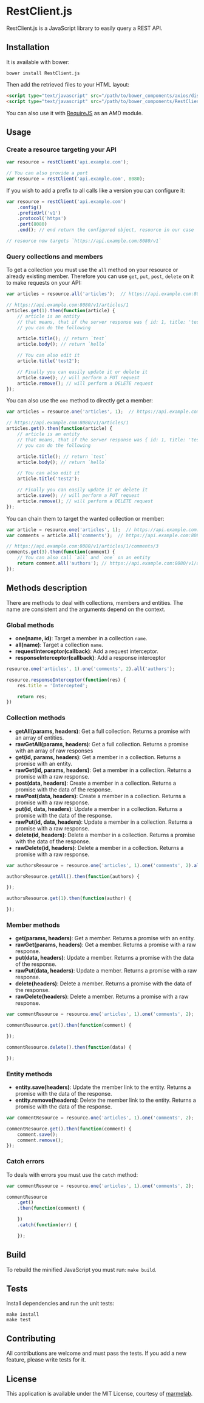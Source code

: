 # RestClient.js

RestClient.js is a JavaScript library to easily query a REST API.

## Installation

It is available with bower:

```
bower install RestClient.js
```

Then add the retrieved files to your HTML layout:

```html
<script type="text/javascript" src="/path/to/bower_components/axios/dist/axios.min.js"></script>
<script type="text/javascript" src="/path/to/bower_components/RestClient.js/restClient.min.js"></script>
```

You can also use it with [RequireJS](http://requirejs.org/)  as an AMD module.

## Usage

### Create a resource targeting your API

```javascript
var resource = restClient('api.example.com');

// You can also provide a port
var resource = restClient('api.example.com', 8080);
```

If you wish to add a prefix to all calls like a version you can configure it:
```javascript
var resource = restClient('api.example.com')
    .config()
    .prefixUrl('v1')
    .protocol('https')
    .port(8080)
    .end(); // end return the configured object, resource in our case

// resource now targets `https://api.example.com:8080/v1`
```

### Query collections and members

To get a collection you must use the `all` method on your resource or already existing member. Therefore you can use `get`, `put`, `post`, `delete` on it to make requests on your API:

```javascript
var articles = resource.all('articles');  // https://api.example.com:8080/v1/articles

// https://api.example.com:8080/v1/articles/1
articles.get(1).then(function(article) {
    // article is an entity
    // that means, that if the server response was { id: 1, title: 'test', body: 'hello' }
    // you can do the following

    article.title(); // return `test`
    article.body(); // return `hello`

    // You can also edit it
    article.title('test2');

    // Finally you can easily update it or delete it
    article.save(); // will perform a PUT request
    article.remove(); // will perform a DELETE request
});
```

You can also use the `one` method to directly get a member:

```javascript
var articles = resource.one('articles', 1);  // https://api.example.com:8080/v1/articles/1

// https://api.example.com:8080/v1/articles/1
articles.get().then(function(article) {
    // article is an entity
    // that means, that if the server response was { id: 1, title: 'test', body: 'hello' }
    // you can do the following

    article.title(); // return `test`
    article.body(); // return `hello`

    // You can also edit it
    article.title('test2');

    // Finally you can easily update it or delete it
    article.save(); // will perform a PUT request
    article.remove(); // will perform a DELETE request
});
```

You can chain them to target the wanted collection or member:

```javascript
var article = resource.one('articles', 1);  // https://api.example.com:8080/v1/articles/1
var comments = article.all('comments');  // https://api.example.com:8080/v1/articles/1/comments

// https://api.example.com:8080/v1/articles/1/comments/3
comments.get(3).then(function(comment) {
    // You can also call `all` and `one` on an entity
    return comment.all('authors'); // https://api.example.com:8080/v1/articles/1/comments/3/authors
});
```

## Methods description

There are methods to deal with collections, members and entities. The name are consistent and the arguments depend on the context.

### Global methods

* **one(name, id)**: Target a member in a collection `name`.
* **all(name)**: Target a collection `name`.
* **requestInterceptor(callback)**: Add a request interceptor.
* **responseInterceptor(callback)**: Add a response interceptor

```javascript
resource.one('articles', 1).one('comments', 2).all('authors');
```

```javascript
resource.responseInterceptor(function(res) {
    res.title = 'Intercepted';

    return res;
})
```

### Collection methods

* **getAll(params, headers)**: Get a full collection. Returns a promise with an array of entities.
* **rawGetAll(params, headers)**: Get a full collection. Returns a promise with an array of raw responses
* **get(id, params, headers)**: Get a member in a collection. Returns a promise with an entity.
* **rawGet(id, params, headers)**: Get a member in a collection. Returns a promise with a raw response.
* **post(data, headers)**: Create a member in a collection. Returns a promise with the data of the response.
* **rawPost(data, headers)**: Create a member in a collection. Returns a promise with a raw response.
* **put(id, data, headers)**: Update a member in a collection. Returns a promise with the data of the response.
* **rawPut(id, data, headers)**: Update a member in a collection. Returns a promise with a raw response.
* **delete(id, headers)**: Delete a member in a collection. Returns a promise with the data of the response.
* **rawDelete(id, headers)**: Delete a member in a collection. Returns a promise with a raw response.

```javascript
var authorsResource = resource.one('articles', 1).one('comments', 2).all('authors');

authorsResource.getAll().then(function(authors) {

});

authorsResource.get(1).then(function(author) {

});
```

### Member methods

* **get(params, headers)**: Get a member. Returns a promise with an entity.
* **rawGet(params, headers)**: Get a member. Returns a promise with a raw response.
* **put(data, headers)**: Update a member. Returns a promise with the data of the response.
* **rawPut(data, headers)**: Update a member. Returns a promise with a raw response.
* **delete(headers)**: Delete a member. Returns a promise with the data of the response.
* **rawDelete(headers)**: Delete a member. Returns a promise with a raw response.

```javascript
var commentResource = resource.one('articles', 1).one('comments', 2);

commentResource.get().then(function(comment) {

});

commentResource.delete().then(function(data) {

});
```

### Entity methods

* **entity.save(headers)**: Update the member link to the entity. Returns a promise with the data of the response.
* **entity.remove(headers)**: Delete the member link to the entity. Returns a promise with the data of the response.

```javascript
var commentResource = resource.one('articles', 1).one('comments', 2);

commentResource.get().then(function(comment) {
    comment.save();
    comment.remove();
});
```

### Catch errors

To deals with errors you must use the `catch` method:

```javascript
var commentResource = resource.one('articles', 1).one('comments', 2);

commentResource
    .get()
    .then(function(comment) {

    })
    .catch(function(err) {

    });
```

## Build

To rebuild the minified JavaScript you must run: `make build`.

## Tests

Install dependencies and run the unit tests:

```
make install
make test
```

## Contributing

All contributions are welcome and must pass the tests. If you add a new feature, please write tests for it.

## License

This application is available under the MIT License, courtesy of [marmelab](http://marmelab.com).
